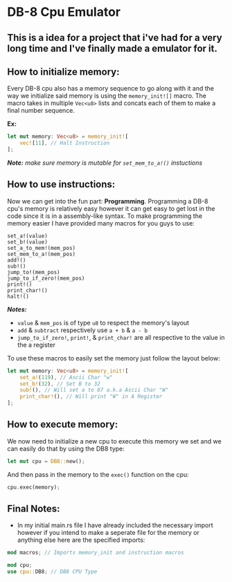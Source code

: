 # DB-8 Cpu Emulator
This is a idea for a project that i've had for a very long time and I've finally made a emulator for it.
---
## How to initialize memory:
Every DB-8 cpu also has a memory sequence to go along with it and the way we initialize said memory is using the `memory_init![]` macro.
The macro takes in multiple `Vec<u8>` lists and concats each of them to make a final number sequence.

**Ex:**
```rust
let mut memory: Vec<u8> = memory_init![
	vec![11], // Halt Instruction
];
```
***Note:*** *make sure memory is mutable for `set_mem_to_a!()` instuctions*

## How to use instructions:
Now we can get into the fun part: **Programming**. Programming a DB-8 cpu's memory is relatively easy however it can get easy to get lost in the code since it is in a assembly-like syntax. To make programming the memory easier I have provided many macros for you guys to use:
```
set_a!(value)
set_b!(value)
set_a_to_mem!(mem_pos)
set_mem_to_a!(mem_pos)
add!()
sub!()
jump_to!(mem_pos)
jump_to_if_zero!(mem_pos)
print!()
print_char!()
halt!()
```
***Notes:***
- `value` & `mem_pos` is of type `u8` to respect the memory's layout
- `add` & `subtract` respectively use `a + b` & `a - b`
- `jump_to_if_zero!`, `print!`, & `print_char!` are all respective to the value in the a register

To use these macros to easily set the memory just follow the layout below:
```rust
let mut memory: Vec<u8> = memory_init![
	set_a!(119), // Ascii Char "w"
	set_b!(32), // Set B to 32
	sub!(), // Will set a to 87 a.k.a Ascii Char "W"
	print_char!(), // Will print "W" in A Register
];
```

## How to execute memory:
We now need to initialize a new cpu to execute this memory we set and we can easily do that by using the DB8 type:
```rust
let mut cpu = DB8::new();
```

And then pass in the memory to the `exec()` function on the cpu:
```rust
cpu.exec(memory);
```

## Final Notes:
- In my initial main.rs file I have already included the necessary import however if you intend to make a seperate file for the memory or anything else here are the specified imports:
```rust
mod macros; // Imports memory_init and instruction macros

mod cpu;
use cpu::DB8; // DB8 CPU Type
```